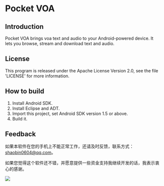 # Pocket VOA

## Introduction

Pocket VOA brings voa text and audio to your Android-powered device. It lets you browse, stream
and download text and audio.

## License

This program is released under the Apache License Version 2.0, see the file 'LICENSE' for more 
information.

## How to build

1. Install Android SDK.
2. Install Eclipse and ADT.
3. Import this project, set Android SDK version 1.5 or above.
4. Build it.

## Feedback

如果本软件在您的手机上不能正常工作，还请及时反馈，联系方式：shaobin0604@qq.com。

如果您觉得这个软件还不错，并愿意提供一些资金支持我继续开发的话，我表示衷心的感谢。

<a href='http://me.alipay.com/shaobin0604'><img src='https://img.alipay.com/sys/personalprod/style/mc/btn-index.png' /></a>
